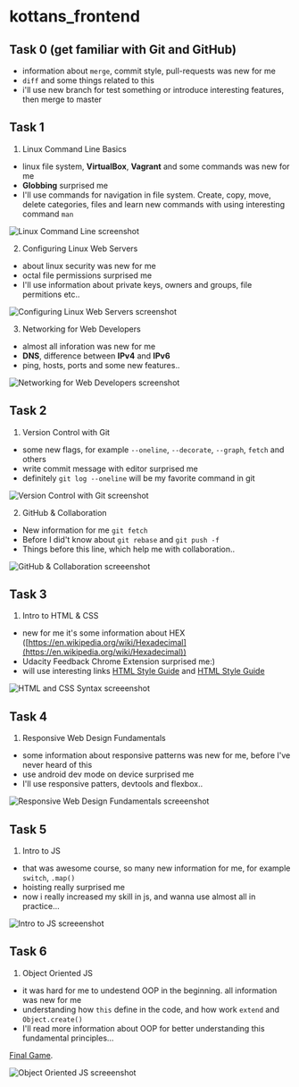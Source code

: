 # kottans_frontend

## Task 0 (get familiar with Git and GitHub) ##
- information about `merge`, commit style, pull-requests was new for me
- `diff` and some things related to this
- i'll use new branch for test something or introduce interesting features, then merge to master


## Task 1 ##
1. Linux Command Line Basics
- linux file system, **VirtualBox**, **Vagrant** and some commands was new for me
- **Globbing** surprised me
- I'll use commands for navigation in file system. Create, copy, move, delete categories, files and learn new commands with using interesting command `man`

![Linux Command Line screenshot](/task_01/linux-command-line.png)

2. Configuring Linux Web Servers
- about linux security was new for me
- octal file permissions surprised me
- I'll use information about private keys, owners and groups, file permitions etc..

![Configuring Linux Web Servers screenshot](/task_01/configuring-linux-web-servers.png)

3. Networking for Web Developers
- almost all inforation was new for me
- **DNS**, difference between **IPv4** and **IPv6**
- ping, hosts, ports and some new features..

![Networking for Web Developers screenshot](/task_01/networking-for-web-developers.png)


## Task 2 ##
1. Version Control with Git
- some new flags, for example `--oneline`, `--decorate`, `--graph`, `fetch` and others
- write commit message with editor surprised me
- definitely `git log --oneline` will be my favorite command in git

![Version Control with Git screenshot](/task_02/version-control-with-git.png)

2. GitHub & Collaboration
- New information for me `git fetch`
- Before I did't know about `git rebase` and `git push -f`
- Things before this line, which help me with collaboration..

![GitHub & Collaboration screeenshot](/task_02/github-collaboration.png)


## Task 3 ##
1. Intro to HTML & CSS
- new for me it's some information about HEX ([https://en.wikipedia.org/wiki/Hexadecimal](https://en.wikipedia.org/wiki/Hexadecimal))
- Udacity Feedback Chrome Extension surprised me:)
- will use interesting links [HTML Style Guide](http://udacity.github.io/frontend-nanodegree-styleguide/index.html) and [HTML Style Guide](http://udacity.github.io/frontend-nanodegree-styleguide/css.html)

![HTML and CSS Syntax screeenshot](/task_03/html-and-css-syntax.png)

## Task 4 ##
1. Responsive Web Design Fundamentals
- some information about responsive patterns was new for me, before I've never heard of this
- use android dev mode on device surprised me
- I'll use responsive patters, devtools and flexbox..

![Responsive Web Design Fundamentals screeenshot](/task_04/responsive-web-design-fundamentals.png)

## Task 5 ##
1. Intro to JS
- that was awesome course, so many new information for me, for example `switch`, `.map()`
- hoisting really surprised me
- now i really increased my skill in js, and wanna use almost all in practice...

![Intro to JS screeenshot](/task_05/intro-to-js.png)

## Task 6 ##
1. Object Oriented JS
- it was hard for me to undestend OOP in the beginning. all information was new for me
- understanding how `this` define in the code, and how work `extend` and `Object.create()`
- I'll read more information about OOP for better understanding this fundamental principles...

[Final Game](https://turchak.github.io/frontend-nanodegree-arcade-game/). 

![Object Oriented JS screeenshot](/task_06/object-oriented-javascript.png)


